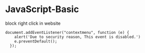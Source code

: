 # JavaScript-Basic
block right click in website
~~~
document.addEventListener("contextmenu", function (e) {
    alert('Due to security reason, This event is disabled.')
    e.preventDefault();
  });
  ~~~
